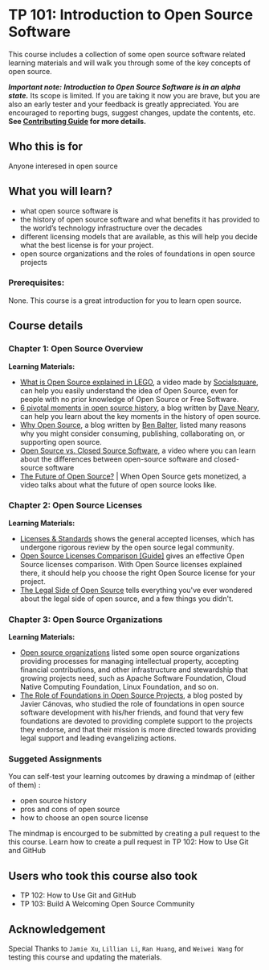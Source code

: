 # TP 101: Introduction to Open Source Software

This course includes a collection of some open source software related learning materials and will walk you through some of the key concepts of open source. 

***Important note:*** ***Introduction to Open Source Software is in an alpha
state.*** Its scope is limited. If you are taking it now you
are brave, but you are also an early tester and your feedback is greatly
appreciated. You are encouraged to reporting bugs, suggest changes, update the contents, etc. **See [Contributing Guide](CONTRIBUTING.md) for more details.** 

## Who this is for

Anyone interesed in open source

## What you will learn?

* what open source software is
* the history of open source software and what benefits it has provided to the world’s technology infrastructure over the decades
* different licensing models that are available, as this will help you decide what the best license is for your project.
* open source organizations and the roles of foundations in open source projects

### Prerequisites:

None. This course is a great introduction for you to learn open source.

## Course details

### Chapter 1: Open Source Overview

**Learning Materials:**

* [What is Open Source explained in LEGO](https://www.youtube.com/watch?v=a8fHgx9mE5U), a video made by [Socialsquare](https://www.youtube.com/user/bitblueprint), can help you easily understand the idea of Open Source, even for people with no prior knowledge of Open Source or Free Software.  
* [6 pivotal moments in open source history](https://opensource.com/article/18/2/pivotal-moments-history-open-source), a blog written by [Dave Neary](https://opensource.com/users/dneary), can help you learn about the key moments in the history of open source.
* [Why Open Source](https://ben.balter.com/2015/11/23/why-open-source/), a blog written by [Ben Balter](https://ben.balter.com/about/), listed many reasons why you might consider consuming, publishing, collaborating on, or supporting open source. 
* [Open Source vs. Closed Source Software](https://www.youtube.com/watch?v=2q91vTvc7YE), a video where you can learn about the differences between open-source software and closed-source software 
* [The Future of Open Source?](https://www.youtube.com/watch?v=ZCmqeOHhjzk&t=32s) | When Open Source gets monetized, a video talks about what the future of open source looks like.

### Chapter 2: Open Source Licenses

**Learning Materials:**

* [Licenses & Standards](https://opensource.org/licenses) shows the general accepted licenses, which has undergone rigorous review by the open source legal community.
* [Open Source Licenses Comparison [Guide]](https://itsfoss.com/open-source-licenses-explained/) gives an effective Open Source licenses comparison. With Open Source licenses explained there, it should help you choose the right Open Source license for your project. 
* [The Legal Side of Open Source](https://opensource.guide/legal/) tells everything you've ever wondered about the legal side of open source, and a few things you didn't.

### Chapter 3: Open Source Organizations

**Learning Materials:**

* [Open source organizations](https://opensource.com/resources/organizations) listed some open source organizations providing processes for managing intellectual property, accepting financial contributions, and other infrastructure and stewardship that growing projects need, such as Apache Software Foundation, Cloud Native Computing Foundation, Linux Foundation, and so on.
* [The Role of Foundations in Open Source Projects](https://livablesoftware.com/study-open-source-foundations/), a blog posted by Javier Cánovas, who studied the role of foundations in open source software development with his/her friends, and found that very few foundations are devoted to providing complete support to the projects they endorse, and that their mission is more directed towards providing legal support and leading evangelizing actions.

### Suggeted Assignments

You can self-test your learning outcomes by drawing a mindmap of (either of them) :

* open source history
* pros and cons of open source
* how to choose an open source license

The mindmap is encourged to be submitted by creating a pull request to the this course. Learn how to create a pull request in TP 102: How to Use Git and GitHub 

## Users who took this course also took

* TP 102: How to Use Git and GitHub
* TP 103: Build A Welcoming Open Source Community

## Acknowledgement

Special Thanks to `Jamie Xu`, `Lillian Li`, `Ran Huang`, and `Weiwei Wang` for testing this course and updating the materials.